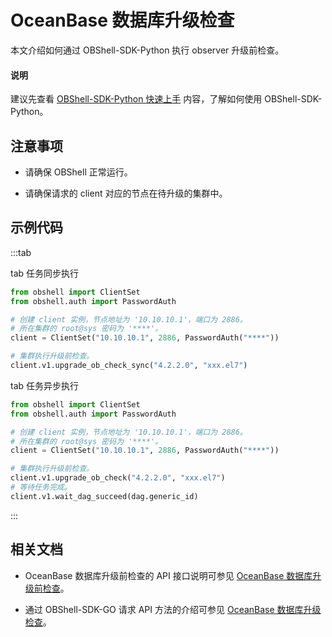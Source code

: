 # OceanBase 数据库升级检查

本文介绍如何通过 OBShell-SDK-Python 执行 observer 升级前检查。

<main id="notice" type='explain'>
  <h4>说明</h4>
  <p>建议先查看 <a href='100.quickstart-of-python.md'>OBShell-SDK-Python 快速上手</a> 内容，了解如何使用 OBShell-SDK-Python。</p>
</main>

## 注意事项

* 请确保 OBShell 正常运行。

* 请确保请求的 client 对应的节点在待升级的集群中。

## 示例代码

:::tab

tab 任务同步执行

```python
from obshell import ClientSet
from obshell.auth import PasswordAuth

# 创建 client 实例，节点地址为 '10.10.10.1'，端口为 2886。
# 所在集群的 root@sys 密码为 '****'。
client = ClientSet("10.10.10.1", 2886, PasswordAuth("****"))

# 集群执行升级前检查。
client.v1.upgrade_ob_check_sync("4.2.2.0", "xxx.el7")
```

tab 任务异步执行

```python
from obshell import ClientSet
from obshell.auth import PasswordAuth

# 创建 client 实例，节点地址为 '10.10.10.1'，端口为 2886。
# 所在集群的 root@sys 密码为 '****'。
client = ClientSet("10.10.10.1", 2886, PasswordAuth("****"))

# 集群执行升级前检查。
client.v1.upgrade_ob_check("4.2.2.0", "xxx.el7")
# 等待任务完成。
client.v1.wait_dag_succeed(dag.generic_id)
```

:::

## 相关文档

* OceanBase 数据库升级前检查的 API 接口说明可参见 [OceanBase 数据库升级前检查](../../400.obshell-api-reference/1100.oceanbase-upgrade-check.md)。

* 通过 OBShell-SDK-GO 请求 API 方法的介绍可参见 [OceanBase 数据库升级检查](../200.go/1100.oceanbase-upgrade-check-of-go.md)。

